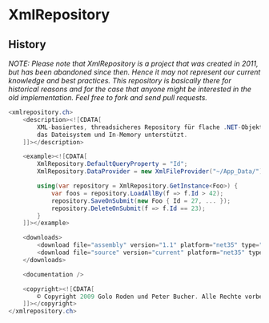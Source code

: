 # XmlRepository

## History

*NOTE: Please note that XmlRepository is a project that was created in 2011, but has been abandoned since then. Hence it may not represent our current knowledge and best practices. This repository is basically there for historical reasons and for the case that anyone might be interested in the old implementation. Feel free to fork and send pull requests.*

```C#
<xmlrepository.ch>
    <description><![CDATA[
        XML-basiertes, threadsicheres Repository für flache .NET-Objekte, welches
        das Dateisystem und In-Memory unterstützt.
    ]]></description>

    <example><![CDATA[
        XmlRepository.DefaultQueryProperty = "Id";
        XmlRepository.DataProvider = new XmlFileProvider("~/App_Data/");

        using(var repository = XmlRepository.GetInstance<Foo>) {
            var foos = repository.LoadAllBy(f => f.Id > 42);
            repository.SaveOnSubmit(new Foo { Id = 27, ... });
            repository.DeleteOnSubmit(f => f.Id == 23);
        }
    ]]></example>

    <downloads>
        <download file="assembly" version="1.1" platform="net35" type="application/zip" />
        <download file="source" version="current" platform="net35" type="git" />
    </downloads>

    <documentation />

    <copyright><![CDATA[
        © Copyright 2009 Golo Roden und Peter Bucher. Alle Rechte vorbehalten.
    ]]></copyright>
</xmlrepository.ch>
```
